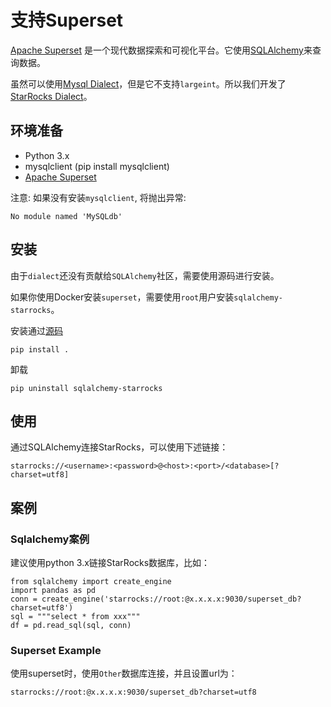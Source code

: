 # 支持Superset

[Apache Superset](https://superset.apache.org) 是一个现代数据探索和可视化平台。它使用[SQLAlchemy](https://docs.sqlalchemy.org/en/13/index.html)来查询数据。

虽然可以使用[Mysql Dialect](https://superset.apache.org/docs/databases/mysql)，但是它不支持`largeint`。所以我们开发了[StarRocks Dialect](https://github.com/StarRocks/starrocks/blob/main/contrib/sqlalchemy-connector)。



## 环境准备

- Python 3.x
- mysqlclient (pip install mysqlclient)
- [Apache Superset](https://superset.apache.org)


注意: 如果没有安装`mysqlclient`, 将抛出异常:
```
No module named 'MySQLdb'
```

## 安装

由于`dialect`还没有贡献给`SQLAlchemy`社区，需要使用源码进行安装。

如果你使用Docker安装`superset`，需要使用`root`用户安装`sqlalchemy-starrocks`。

安装通过[源码](https://github.com/StarRocks/starrocks/blob/main/contrib/sqlalchemy-connector)
```
pip install .
```
卸载
```
pip uninstall sqlalchemy-starrocks
```
## 使用

通过SQLAlchemy连接StarRocks，可以使用下述链接：

```
starrocks://<username>:<password>@<host>:<port>/<database>[?charset=utf8]
```

## 案例
### Sqlalchemy案例
建议使用python 3.x链接StarRocks数据库，比如：
```
from sqlalchemy import create_engine
import pandas as pd
conn = create_engine('starrocks://root:@x.x.x.x:9030/superset_db?charset=utf8')
sql = """select * from xxx"""
df = pd.read_sql(sql, conn)
```

### Superset Example
使用superset时，使用`Other`数据库连接，并且设置url为：
```
starrocks://root:@x.x.x.x:9030/superset_db?charset=utf8
```

